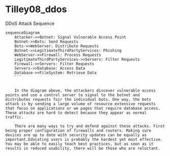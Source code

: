 # Tilley08_ddos
DDoS Attack Sequence

```mermaid
sequenceDiagram
    Attacker->>Botnet: Signal Vulnerable Access Point
    Botnet->>Bots: Send Requests
    Bots->>WebServer: Distribute Requests
    Botnet->>LegitimateThirdPartyServices: Phishing
    WebServer->>Firewall: Process Requests
    LegitimateThirdPartyServices->>Servers: Filter Requests
    Firewall->>Servers: Filter Requests
    Servers->>Database: Access Data
    Database->>FileSystem: Retrieve Data
    ```


    In the diagram above, the attackers discover vulnerable access points and use a control server to signal to the botnet and distributes requests foir the individual bots. One way, the bots attack is by sending a large volume of resource extensive requests that focus on applications or we pages that require database access. These attacks are hard to detect because they appear as normal traffic.

    There are many ways to try and defend against these attacks. First being proper configuration of firewalls and routers. Making sure devices are up to date with security updates can be equally as important.Educating users is probably the hardest yet most effective. You may be able to easily teach best practices, but as soon as it results in reduced usability, there will be those who are reluctant.